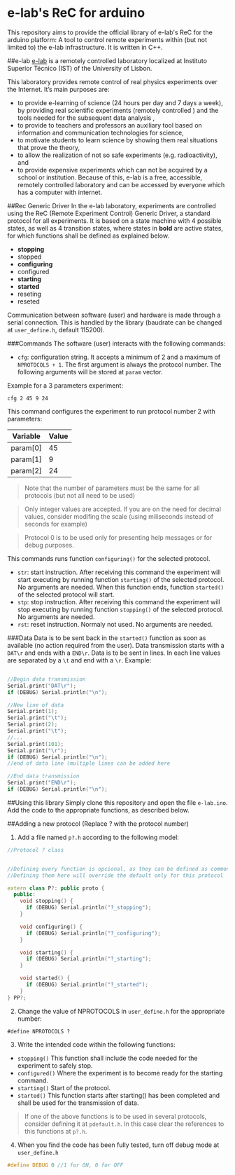 # e-lab's ReC for arduino

This repository aims to provide the official library of e-lab's ReC for the arduino platform: A tool to control remote experiments within (but not limited to) the e-lab infrastructure. It is written in C++.

##e-lab
[e-lab](http://www.elab.ist.utl.pt) is a remotely controlled laboratory localized at Instituto Superior Técnico (IST) of the University of Lisbon.

This laboratory provides remote control of real physics experiments over the Internet. It’s main purposes are:

- to provide e-learning of science (24 hours per day and 7 days a week), by providing real scientific experiments (remotely controlled ) and the tools needed for the subsequent data analysis ,
- to provide to teachers and professors an auxiliary tool based on information and communication technologies for science,
- to motivate students to learn science by showing them real situations that prove the theory,
- to allow the realization of not so safe experiments (e.g. radioactivity), and
- to provide expensive experiments which can not be acquired by a school or institution. Because of this, e-lab is a free, accessible, remotely controlled laboratory and can be accessed by everyone which has a computer with internet.

##Rec Generic Driver
In the e-lab laboratory, experiments are controlled using the ReC (Remote Experiment Control) Generic Driver, a standard protocol for all experiments. It is based on a state machine with 4 possible states, as well as 4 transition states, where states in **bold** are active states, for which functions shall be defined as explained below.
- **stopping**
- stopped
- **configuring**
- configured
- **starting**
- **started**
- reseting
- reseted

Communication between software (user) and hardware is made through a serial connection. This is handled by the library (baudrate can be changed at `user_define.h`, default 115200). 

###Commands
The software (user) interacts with the following commands:
- `cfg`: configuration string. It accepts a minimum of 2 and a maximum of `NPROTOCOLS + 1`. The first argument is always the protocol number. The following arguments will be stored at `param` vector.

Example for a 3 parameters experiment:
```
cfg 2 45 9 24
```
This command configures the experiment to run protocol number 2 with parameters:

Variable | Value
------------ | -------------
param[0] | 45
param[1] | 9
param[2] | 24

> Note that the number of parameters must be the same for all protocols (but not all need to be used)

> Only integer values are accepted. If you are on the need for decimal values, consider modifing the scale (using miliseconds instead of seconds for example)

> Protocol 0 is to be used only for presenting help messages or for debug purposes.

This commands runs function `configuring()` for the selected protocol.

- `str`: start instruction. After receiving this command the experiment will start executing by running function `starting()` of the selected protocol. No arguments are needed. When this function ends, function `started()` of the selected protocol will start.
- `stp`: stop instruction. After receiving this command the experiment will stop executing by running function `stopping()` of the selected protocol. No arguments are needed.
- `rst`: reset instruction. Normaly not used. No arguments are needed.

###Data
Data is to be sent back in the `started()` function as soon as available (no action required from the user). Data transmission starts with a `DAT\r` and ends with a `END\r`. Data is to be sent in lines. In each line values are separated by a `\t` and end with a `\r`.
Example:
```C

//Begin data transmission
Serial.print("DAT\r");
if (DEBUG) Serial.println("\n");

//New line of data
Serial.print(1);
Serial.print("\t");
Serial.print(2);
Serial.print("\t");
//...
Serial.print(101);
Serial.print("\r");
if (DEBUG) Serial.println("\n");
//end of data line (multiple lines can be added here

//End data transmission
Serial.print("END\r");
if (DEBUG) Serial.println("\n");
```

##Using this library
Simply clone this repository and open the file `e-lab.ino`.
Add the code to the appropriate functions, as described below.

##Adding a new protocol
(Replace ? with the protocol number)

1) Add a file named `p?.h` according to the following model:
```Cpp
//Protocol ? class


//Defining every function is opcional, as they can be defined as common for all protocols
//Defining them here will override the default only for this protocol

extern class P?: public proto {
  public:
    void stopping() {
      if (DEBUG) Serial.println("?_stopping");
    }

    void configuring() {
      if (DEBUG) Serial.println("?_configuring");
    }

    void starting() {
      if (DEBUG) Serial.println("?_starting");
    }

    void started() {
      if (DEBUG) Serial.println("?_started");
    }
} PP?;
```
2) Change the value of NPROTOCOLS in `user_define.h` for the appropriate number:
```
#define NPROTOCOLS ?
```


3) Write the intended code within the following functions:
- `stopping()`
  This function shall include the code needed for the experiment to safely stop.
- `configured()`
  Where the experiment is to become ready for the starting command.
- `starting()`
  Start of the protocol.
- `started()`
  This function starts after starting() has been completed and shall be used for the transmission of data.

> If one of the above functions is to be used in several protocols, consider defining it at `pdefault.h`.
In this case clear the references to this functions at `p?.h`.

4) When you find the code has been fully tested, turn off debug mode at `user_define.h`
```C
#define DEBUG 0 //1 for ON, 0 for OFF
```
